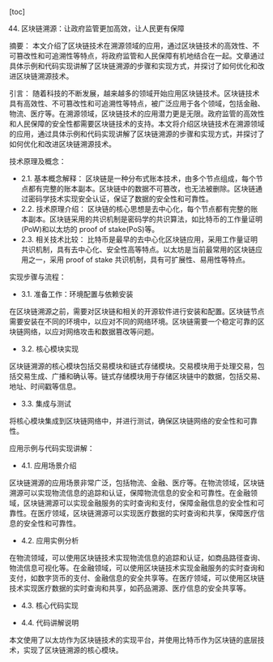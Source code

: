 
[toc]                    
                
                
44. 区块链溯源：让政府监管更加高效，让人民更有保障

摘要：
本文介绍了区块链技术在溯源领域的应用，通过区块链技术的高效性、不可篡改性和可追溯性等特点，将政府监管和人民保障有机地结合在一起。文章通过具体示例和代码实现讲解了区块链溯源的步骤和实现方式，并探讨了如何优化和改进区块链溯源技术。

引言：
随着科技的不断发展，越来越多的领域开始应用区块链技术。区块链技术具有高效性、不可篡改性和可追溯性等特点，被广泛应用于各个领域，包括金融、物流、医疗等。在溯源领域，区块链技术的应用潜力更是无限。政府监管的高效性和人民保障的安全性都需要区块链技术的支持。本文将介绍区块链技术在溯源领域的应用，通过具体示例和代码实现讲解了区块链溯源的步骤和实现方式，并探讨了如何优化和改进区块链溯源技术。

技术原理及概念：

- 2.1. 基本概念解释：
区块链是一种分布式账本技术，由多个节点组成，每个节点都有完整的账本副本。区块链中的数据不可篡改，也无法被删除。区块链通过密码学技术实现安全认证，保证了数据的安全性和可靠性。
- 2.2. 技术原理介绍：
区块链的核心思想是去中心化，每个节点都有完整的账本副本。区块链采用的共识机制是密码学的共识算法，如比特币的工作量证明(PoW)和以太坊的 proof of stake(PoS)等。
- 2.3. 相关技术比较：
比特币是最早的去中心化区块链应用，采用工作量证明共识机制，具有去中心化、安全性高等特点。以太坊是当前最常用的区块链应用之一，采用 proof of stake 共识机制，具有可扩展性、易用性等特点。

实现步骤与流程：

- 3.1. 准备工作：环境配置与依赖安装

在区块链溯源之前，需要对区块链和相关的开源软件进行安装和配置。区块链节点需要安装在不同的环境中，以应对不同的网络环境。区块链需要一个稳定可靠的区块链网络，以应对网络攻击和数据篡改等问题。

- 3.2. 核心模块实现

区块链溯源的核心模块包括交易模块和链式存储模块。交易模块用于处理交易，包括交易生成、广播和确认等。链式存储模块用于存储区块链中的数据，包括交易、地址、时间戳等信息。

- 3.3. 集成与测试

将核心模块集成到区块链网络中，并进行测试，确保区块链网络的安全性和可靠性。

应用示例与代码实现讲解：

- 4.1. 应用场景介绍

区块链溯源的应用场景非常广泛，包括物流、金融、医疗等。在物流领域，区块链溯源可以实现物流信息的追踪和认证，保障物流信息的安全和可靠性。在金融领域，区块链溯源可以实现金融服务的实时查询和支付，保障金融信息的安全性和可靠性。在医疗领域，区块链溯源可以实现医疗数据的实时查询和共享，保障医疗信息的安全性和可靠性。

- 4.2. 应用实例分析

在物流领域，可以使用区块链技术实现物流信息的追踪和认证，如商品路径查询、物流信息可视化等。在金融领域，可以使用区块链技术实现金融服务的实时查询和支付，如数字货币的支付、金融信息的安全共享等。在医疗领域，可以使用区块链技术实现医疗数据的实时查询和共享，如药品溯源、医疗信息的安全共享等。

- 4.3. 核心代码实现

- 4.4. 代码讲解说明

本文使用了以太坊作为区块链技术的实现平台，并使用比特币作为区块链的底层技术，实现了区块链溯源的核心模块。

